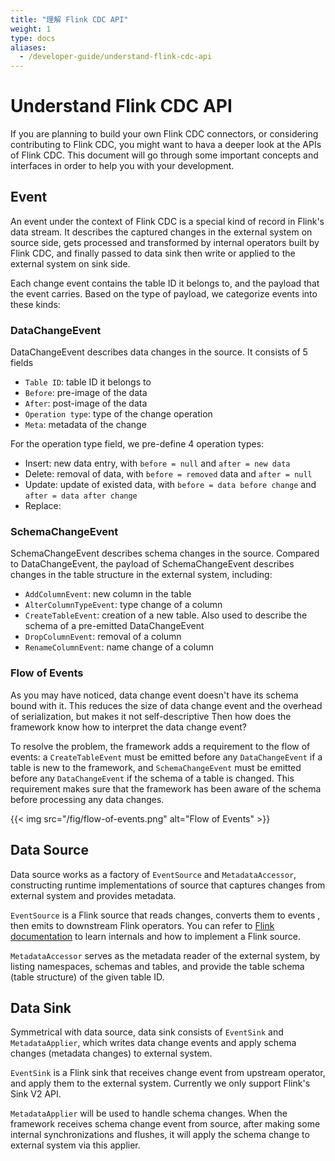 ```yaml
---
title: "理解 Flink CDC API"
weight: 1
type: docs
aliases:
  - /developer-guide/understand-flink-cdc-api
---
```


<!--
Licensed to the Apache Software Foundation (ASF) under one
or more contributor license agreements.  See the NOTICE file
distributed with this work for additional information
regarding copyright ownership.  The ASF licenses this file
to you under the Apache License, Version 2.0 (the
"License"); you may not use this file except in compliance
with the License.  You may obtain a copy of the License at

  http://www.apache.org/licenses/LICENSE-2.0

Unless required by applicable law or agreed to in writing,
software distributed under the License is distributed on an
"AS IS" BASIS, WITHOUT WARRANTIES OR CONDITIONS OF ANY
KIND, either express or implied.  See the License for the
specific language governing permissions and limitations
under the License.
-->

# Understand Flink CDC API

If you are planning to build your own Flink CDC connectors, or considering
contributing to Flink CDC, you might want to hava a deeper look at the APIs of
Flink CDC. This document will go through some important concepts and interfaces
in order to help you with your development.

## Event

An event under the context of Flink CDC is a special kind of record in Flink's
data stream. It describes the captured changes in the external system on source
side, gets processed and transformed by internal operators built by Flink CDC,
and finally passed to data sink then write or applied to the external system on
sink side.

Each change event contains the table ID it belongs to, and the payload that the
event carries. Based on the type of payload, we categorize events into these
kinds:

### DataChangeEvent

DataChangeEvent describes data changes in the source. It consists of 5 fields

- `Table ID`: table ID it belongs to
- `Before`: pre-image of the data
- `After`: post-image of the data
- `Operation type`: type of the change operation
- `Meta`: metadata of the change

For the operation type field, we pre-define 4 operation types:

- Insert: new data entry, with `before = null` and `after = new data`
- Delete: removal of data, with `before = removed` data and `after = null`
- Update: update of existed data, with `before = data before change`
  and `after = data after change`
- Replace:

### SchemaChangeEvent

SchemaChangeEvent describes schema changes in the source. Compared to
DataChangeEvent, the payload of SchemaChangeEvent describes changes in the table
structure in the external system, including:

- `AddColumnEvent`: new column in the table
- `AlterColumnTypeEvent`: type change of a column
- `CreateTableEvent`: creation of a new table. Also used to describe the schema
  of
  a pre-emitted DataChangeEvent
- `DropColumnEvent`: removal of a column
- `RenameColumnEvent`: name change of a column

### Flow of Events

As you may have noticed, data change event doesn't have its schema bound with
it. This reduces the size of data change event and the overhead of
serialization, but makes it not self-descriptive Then how does the framework
know how to interpret the data change event?

To resolve the problem, the framework adds a requirement to the flow of events:
a `CreateTableEvent` must be emitted before any `DataChangeEvent` if a table is
new to the framework, and `SchemaChangeEvent` must be emitted before any
`DataChangeEvent` if the schema of a table is changed. This requirement makes
sure that the framework has been aware of the schema before processing any data
changes.

{{< img src="/fig/flow-of-events.png" alt="Flow of Events" >}}

## Data Source

Data source works as a factory of `EventSource` and `MetadataAccessor`,
constructing runtime implementations of source that captures changes from
external system and provides metadata.

`EventSource` is a Flink source that reads changes, converts them to events
, then emits to downstream Flink operators. You can refer
to [Flink documentation](https://nightlies.apache.org/flink/flink-docs-stable/docs/dev/datastream/sources/)
to learn internals and how to implement a Flink source.

`MetadataAccessor` serves as the metadata reader of the external system, by
listing namespaces, schemas and tables, and provide the table schema (table
structure) of the given table ID.

## Data Sink

Symmetrical with data source, data sink consists of `EventSink`
and `MetadataApplier`, which writes data change events and apply schema
changes (metadata changes) to external system.

`EventSink` is a Flink sink that receives change event from upstream operator,
and apply them to the external system. Currently we only support Flink's Sink V2
API.

`MetadataApplier` will be used to handle schema changes. When the framework
receives schema change event from source, after making some internal
synchronizations and flushes, it will apply the schema change to
external system via this applier. 
